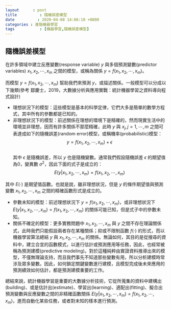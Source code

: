 ```yaml
---
layout      : post
title          : 隨機誤差模型
date          : 2020-04-08 14:06:10 +0800
categories : 進階機器學習
tags           : [機器學習,隨機誤差模型]
---
```


## 隨機誤差模型
在許多領域中建立反應變數(response variable) $y$ 與多個預測變數(predictor variables) $x_1, x_2,\cdots, x_m$ 之間的模型，或稱為關係 $y = f(x_1,x_2,\cdots,x_m)$。

而模型 $y = f(x_1,x_2,\cdots,x_m)$ 幫助我們來預測 $y$，或描述關係。一般模型可以分成以下幾類(參考 鄒慶士，2019，大數據分析與應用實戰：統計機器學習之資料導向程式設計)
- 理想狀況下的模型：這些模型是基本的科學定律，它們大多是簡單的數學方程式，其中所有的參數都是已知的。
- 非理想狀況下的模型：前述關係在理想的環境下是精確的，然而現實生活中的環境並非理想，因而有許多關係不那麼精確，此時 $y$ 與 $x_j, j=1,\cdots,m$ 之間可表達成如下的隨機誤差(random error)模型，或稱機率(probabilistic)模型：  
$$y = f(x_1,x_2,\cdots,x_m) + \epsilon$$  
其中 $\epsilon$ 是隨機誤差，所以 $y$ 也是隨機變數。通常我們假設隨機誤差 $\epsilon$ 的期望值為0，變異數  $\sigma^2$，因此下面的式子是成立的：  
$$E(y | x_1,x_2,\cdots,x_m) = f(x_1,x_2,\cdots,x_m)$$   

其中 $E( \cdot )$ 是期望值函數。也就是說，雖非理想狀況，但是 $y$ 的條件期望值與預測變數 $x_1,x_2,\cdots,x_m$ 之間的精確函數形式是成立的。    

- 參數未知的模型：前述理想狀況下 $y=f(x_1,x_2,\cdots,x_m)$，或非理想狀況下 $E(y \lvert x_1,x_2,\cdots,x_m)=f(x_1,x_2,\cdots,x_m)$ 的關係可能已知，但是式子中的參數未知。 
- 關係不確定的模型：更多實務問題中 $x_1,x_2,\cdots,x_m$ 與 $y$ 之間不存在理論關係式，此時我們只能假設兩者存在某種關係；抑或不限制函數 $f( \cdot )$ 的形式，而以機器學習算法總結 $y$ 與 $x_1,x_2,\cdots,x_m$ 的關係。無論如何，其目的是從搜尋的資料中，建立合宜的函數模式，以進行估計或預測應用等任務，因此，也經常被稱為預測建模(predictive modeling)。對於這種純粹由實證資料推導出來的模型，不僅無理論支持，而且我們事先不知道那些變數有用，所以分析建模時常涉及眾多變數。因此，如何鎖定關鍵變數進行建模，且模型完成後未來應用的預測績效如何估計，都是預測建模重要的工作。  
  
總結來說，統計機器學習是重要的大數據分析技術，它從所蒐集的資料中建構出(building)、或是估計出(estimate)、學習出(learning)、適配出(fitting)、擬合出預測變數與反應變數之間的非精確函數關係 $E(y \lvert x_1,x_2,\cdots,x_m) = f(x_1,x_2,\cdots,x_m)$，進而自動化某些任務，或者對未知的樣本進行預測。
